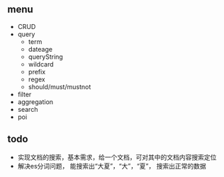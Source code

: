 ## menu
-   CRUD
-   query
    -   term
    -   dateage
    -   queryString
    -   wildcard
    -   prefix
    -   regex
    -   should/must/mustnot
-   filter
-   aggregation
-   search
-   poi


## todo
-   实现文档的搜索，基本需求，给一个文档，可对其中的文档内容搜索定位
-   解决es分词问题， 能搜索出“大夏”，“大”，“夏”， 搜索出正常的数据
